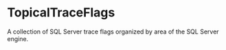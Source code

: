 # TopicalTraceFlags
A collection of SQL Server trace flags organized by area of the SQL Server engine.
